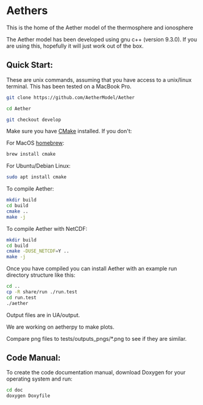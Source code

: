 # Aethers
This is the home of the Aether model of the thermosphere and ionosphere

The Aether model has been developed using gnu c++ (version 9.3.0). If
you are using this, hopefully it will just work out of the box.

## Quick Start:

These are unix commands, assuming that you have access to a unix/linux
terminal. This has been tested on a MacBook Pro.

```bash
git clone https://github.com/AetherModel/Aether
```

```bash
cd Aether
```

```bash
git checkout develop
```

Make sure you have [CMake](https://cmake.org/) installed. If you don't:

For MacOS [homebrew](https://formulae.brew.sh/formula/cmake):
```bash
brew install cmake
```

For Ubuntu/Debian Linux:
```bash
sudo apt install cmake
```

To compile Aether:
```bash
mkdir build
cd build
cmake ..
make -j
```

To compile Aether with NetCDF:
```bash
mkdir build
cd build
cmake -DUSE_NETCDF=Y ..
make -j
```

Once you have compiled you can install Aether with an example run directory
structure like this:

```bash
cd ..
cp -R share/run ./run.test
cd run.test
./aether
```

Output files are in UA/output.

We are working on aetherpy to make plots.

Compare png files to tests/outputs_pngs/*.png to see if they are similar.

## Code Manual:

To create the code documentation manual, download Doxygen for your operating
system and run:

```bash
cd doc
doxygen Doxyfile
```
